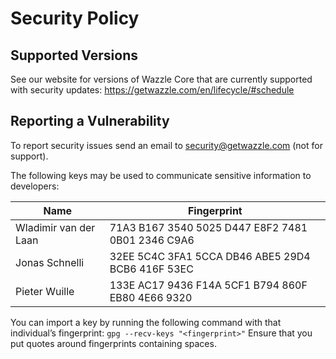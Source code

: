 # Security Policy

## Supported Versions

See our website for versions of Wazzle Core that are currently supported with
security updates: https://getwazzle.com/en/lifecycle/#schedule

## Reporting a Vulnerability

To report security issues send an email to security@getwazzle.com (not for support).

The following keys may be used to communicate sensitive information to developers:

| Name | Fingerprint |
|------|-------------|
| Wladimir van der Laan | 71A3 B167 3540 5025 D447  E8F2 7481 0B01 2346 C9A6 |
| Jonas Schnelli | 32EE 5C4C 3FA1 5CCA DB46  ABE5 29D4 BCB6 416F 53EC |
| Pieter Wuille | 133E AC17 9436 F14A 5CF1  B794 860F EB80 4E66 9320 |

You can import a key by running the following command with that individual’s fingerprint: `gpg --recv-keys "<fingerprint>"` Ensure that you put quotes around fingerprints containing spaces.
